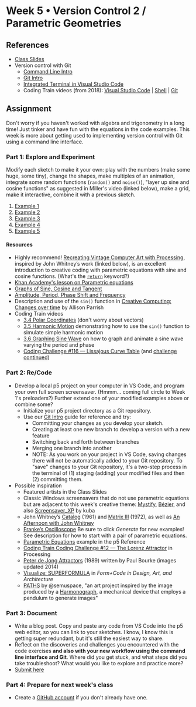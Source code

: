 # Week 5 • Version Control 2 / Parametric Geometries

## References

- [Class Slides](https://drive.google.com/drive/folders/1CJBvOWjvRA19uFPxTAXgoDglkHBmJadJ?usp=sharing)
- Version control with Git
  - [Command Line Intro](https://github.com/ellennickles/code-your-way-s23/blob/main/week5/commandline.md)
  - [Git Intro](https://github.com/ellennickles/code-your-way-s23/blob/main/week5/git.md)
  - [Integrated Terminal in Visual Studio
    Code](https://code.visualstudio.com/docs/terminal/basics)
  - Coding Train videos (from 2018): [Visual Studio
    Code](https://thecodingtrain.com/tracks/2018-workflow/workflow/2-visual-studio-code)
    | [Shell](https://thecodingtrain.com/tracks/2018-workflow/workflow/3-shell)
| [Git](https://thecodingtrain.com/tracks/2018-workflow/workflow/4-git)
  
## Assignment

Don't worry if you haven't worked with algebra and trigonometry in a long time!
Just tinker and have fun with the equations in the code examples. This week is
more about getting used to implementing version control with Git using a command line interface.

### Part 1: Explore and Experiment

Modify each sketch to make it your own: play with the numbers (make some huge,
some tiny), change the shapes, make multiples of an animation, integrate some
random functions (`random()` and `noise()`), "layer up sine and cosine
functions" as suggested in Miller's video (linked below), make a grid, make it
interactive, combine it with a previous sketch.

1. [Example 1](https://editor.p5js.org/enickles/sketches/XFLDhFgk6)
2. [Example 2](https://editor.p5js.org/enickles/sketches/291nqvFwo)
3. [Example 3](https://editor.p5js.org/enickles/sketches/DIQO7W7ep)
4. [Example 4](https://editor.p5js.org/enickles/sketches/I3fbOML-3)
5. [Example 5](https://editor.p5js.org/enickles/sketches/ARUWgs58A)

#### Resources

- Highly recommend! [Recreating Vintage Computer Art with
  Processing](https://www.youtube.com/watch?v=LaarVR1AOvs), inspired by John
  Whitney’s work (linked below), is an excellent introduction to creative coding
  with parametric equations with sine and cosine functions. (What's the
  [`return`](https://developer.mozilla.org/en-US/docs/Web/JavaScript/Reference/Statements/return)
  keyword?)
- [Khan Academy's lesson on Parametric equations](https://www.khanacademy.org/math/algebra-home/alg-trig-functions/alg-parametric/v/parametric-equations-1)
- [Graphs of Sine, Cosine and Tangent](https://www.mathsisfun.com/algebra/trig-sin-cos-tan-graphs.html)
- [Amplitude, Period, Phase Shift and Frequency](https://www.mathsisfun.com/algebra/amplitude-period-frequency-phase-shift.html)
- Description and use of the `sin()` function in [Creative Computing: Changes over time](https://creative-coding.decontextualize.com/changes-over-time) by
  Allison Parrish
- Coding Train videos
  - [3.4 Polar Coordinates](https://thecodingtrain.com/tracks/the-nature-of-code-2/noc/3-angles/4-polar-coordinates)
(don't worry about vectors)
  - [3.5 Harmonic Motion](https://thecodingtrain.com/tracks/the-nature-of-code-2/noc/3-angles/5-harmonic-motion)
  demonstrating how to use the `sin()` function to simulate simple harmonic
  motion
  - [3.6 Graphing Sine Wave](https://thecodingtrain.com/tracks/the-nature-of-code-2/noc/3-angles/6-graphing-sine-wave)
    on how to graph and animate a sine wave varying the period and
    phase
  - [Coding Challenge #116 — Lissajous Curve Table](https://thecodingtrain.com/challenges/116-lissajous-curve-table) (and
    [challenge continued](https://www.youtube.com/watch?v=glDU8Nsyidg))

### Part 2: Re/Code

- Develop a local p5 project on your computer in VS Code, and program your own
  full screen screensaver. (Hmmm... coming full circle to Week 1's preloaders?)
  Further extend one of your modified examples above or combine some?
  - Initialize your p5 project directory as a Git repository.
  - Use our [Git Intro](https://github.com/ellennickles/code-your-way-s23/blob/main/week5/git.md) guide for reference and try:
    - Committing your changes as you develop your sketch.
    - Creating at least one new branch to develop a version with a new
      feature  
    - Switching back and forth between branches
    - Merging one branch into another
    - NOTE: As you work on your project in VS Code, saving changes there will
      not be automatically added to your Git repository. To "save" changes to
      your Git repository, it's a two-step process in the terminal of (1) staging (adding) your
      modified files and then (2) committing them.
- Possible inspiration
  - Featured artists in the Class Slides
  - Classic Windows screensavers that do not use parametric equations but are
    adjacent to this week's creative
    theme: [Mystify](https://www.youtube.com/watch?v=FPfMkEgi2qI),
    [Bézier](https://www.youtube.com/watch?v=3SEBEh_t5K8), and also
    [Screensaver_XP](https://openprocessing.org/sketch/215642) by kuba
  - John Whitney’s [Catalog](https://www.youtube.com/watch?v=TbV7loKp69s) (1961)
    and [Matrix III](https://www.youtube.com/watch?v=ZrKgyY5aDvA) (1972), as
    well as [An Afternoon with John
    Whitney](https://www.youtube.com/watch?v=cP5Mj6ZvZJc)
  - [Franke’s Oscilloscope](https://www.drbillkolomyjec.com/artworks/generative-art-vending-machine/frankes-oscillogram)
    Be sure to click _Generate_ for new examples! See description for how to
    start with a pair of parametric equations.
  - [Parametric
    Equations](https://p5js.org/examples/math-parametric-equations.html) example
    in the p5 Reference
  - [Coding Train Coding Challenge #12 — The Lorenz Attractor](https://thecodingtrain.com/challenges/12-lorenz-attractor) in Processing
  - [Peter de Jong Attractors](http://paulbourke.net/fractals/peterdejong/)
    (1989) written by Paul Bourke (images updated 2014)
  - [Visualize: SUPERFORMULA](http://formandcode.com/code-examples/visualize-superformula) in _Form+Code in Design, Art, and Architecture_
  - [PATHS](https://formfunction.xyz/@semuspace/series/paths) by @semuspace, "an
    art project inspired by the image produced by a
    [Harmonograph](https://en.wikipedia.org/wiki/Harmonograph), a mechanical
    device that employs a pendulum to generate images"

### Part 3: Document

- Write a blog post. Copy and paste any code from VS Code into the p5 web
  editor, so you can link to your sketches. I know, I know this is getting super
  redundant, but it's still the easiest way to share.
- Reflect on the discoveries and challenges you encountered with the code
  exercises **and also with your new workflow using the command line interface
  and Git**. Where did you get stuck, and what steps did you take troubleshoot?
  What would you like to explore and practice more?
- [Submit here](https://forms.gle/5AgRQUsAeUj8mVNTA)

### Part 4: Prepare for next week's class

- Create a [GitHub account](https://github.com/signup?ref_cta=Sign+up&ref_loc=header+logged+out&ref_page=%2F&source=header-home) if you don't already have one. 

